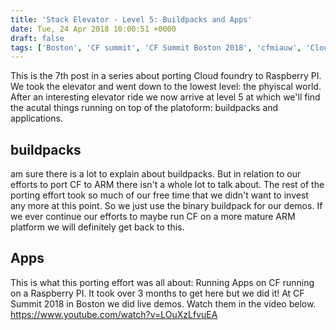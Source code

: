 ```yaml
---
title: 'Stack Elevator - Level 5: Buildpacks and Apps'
date: Tue, 24 Apr 2018 10:00:51 +0000
draft: false
tags: ['Boston', 'CF summit', 'CF Summit Boston 2018', 'cfmiauw', 'Cloud Foundry', 'Cloud Foundry', 'PiFoundry', 'Raspberry Pi']
---
```


This is the 7th post in a series about porting Cloud foundry to Raspberry PI. We took the elevator and went down to the lowest level: the phyiscal world. After an interesting elevator ride we now arrive at level 5 at which we'll find the acutal things running on top of the platoform: buildpacks and applications.

buildpacks
----------

am sure there is a lot to explain about buildpacks. But in relation to our efforts to port CF to ARM there isn't a whole lot to talk about. The rest of the porting effort took so much of our free time that we didn't want to invest any more at this point. So we just use the binary buildpack for our demos. If we ever continue our efforts to maybe run CF on a more mature ARM platform we will definitely get back to this.

Apps
----

This is what this porting effort was all about: Running Apps on CF running on a Raspberry PI. It took over 3 months to get here but we did it! At CF Summit 2018 in Boston we did live demos. Watch them in the video below. https://www.youtube.com/watch?v=LOuXzLfvuEA